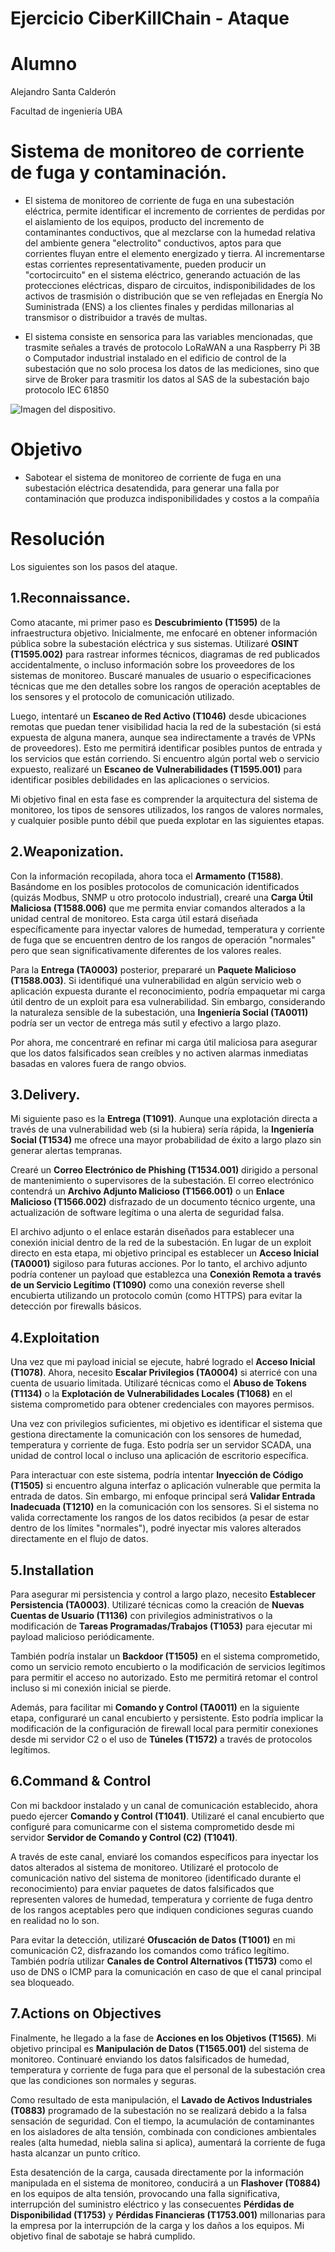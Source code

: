 # Ejercicio CiberKillChain - Ataque


# Alumno

Alejandro Santa Calderón

Facultad de ingeniería UBA

# Sistema de monitoreo de corriente de fuga y contaminación.

* El sistema de monitoreo de corriente de fuga en una subestación eléctrica, permite identificar el incremento de corrientes de perdidas por el aislamiento de los equipos, producto del incremento de contaminantes conductivos, que al mezclarse con la humedad relativa del ambiente genera "electrolito" conductivos, aptos para que corrientes fluyan entre el elemento energizado y tierra. Al incrementarse estas corrientes representativamente, pueden producir un "cortocircuito" en el sistema eléctrico, generando actuación de las protecciones eléctricas, disparo de circuitos, indisponibilidades de los activos de trasmisión o distribución que se ven reflejadas en Energía No Suministrada (ENS) a los clientes finales y perdidas millonarias al transmisor o distribuidor a través de multas.

* El sistema consiste en sensorica para las variables mencionadas, que trasmite señales a través de protocolo LoRaWAN a una Raspberry Pi 3B o Computador industrial instalado en el edificio de control de la subestación que no solo procesa los datos de las mediciones, sino que sirve de Broker para trasmitir los datos al SAS de la subestación bajo protocolo IEC 61850

![Imagen del dispositivo.](disp.jpg)

# Objetivo

 * Sabotear el sistema de monitoreo de corriente de fuga en una subestación eléctrica desatendida, para generar una falla por contaminación que produzca indisponibilidades y costos a la compañía

# Resolución

Los siguientes son los pasos del ataque.

## 1.Reconnaissance.

Como atacante, mi primer paso es **Descubrimiento (T1595)** de la infraestructura objetivo. Inicialmente, me enfocaré en obtener información pública sobre la subestación eléctrica y sus sistemas. Utilizaré **OSINT (T1595.002)** para rastrear informes técnicos, diagramas de red publicados accidentalmente, o incluso información sobre los proveedores de los sistemas de monitoreo. Buscaré manuales de usuario o especificaciones técnicas que me den detalles sobre los rangos de operación aceptables de los sensores y el protocolo de comunicación utilizado.

Luego, intentaré un **Escaneo de Red Activo (T1046)** desde ubicaciones remotas que puedan tener visibilidad hacia la red de la subestación (si está expuesta de alguna manera, aunque sea indirectamente a través de VPNs de proveedores). Esto me permitirá identificar posibles puntos de entrada y los servicios que están corriendo. Si encuentro algún portal web o servicio expuesto, realizaré un **Escaneo de Vulnerabilidades (T1595.001)** para identificar posibles debilidades en las aplicaciones o servicios.

Mi objetivo final en esta fase es comprender la arquitectura del sistema de monitoreo, los tipos de sensores utilizados, los rangos de valores normales, y cualquier posible punto débil que pueda explotar en las siguientes etapas.


## 2.Weaponization.

Con la información recopilada, ahora toca el **Armamento (T1588)**. Basándome en los posibles protocolos de comunicación identificados (quizás Modbus, SNMP u otro protocolo industrial), crearé una **Carga Útil Maliciosa (T1588.006)** que me permita enviar comandos alterados a la unidad central de monitoreo. Esta carga útil estará diseñada específicamente para inyectar valores de humedad, temperatura y corriente de fuga que se encuentren dentro de los rangos de operación "normales" pero que sean significativamente diferentes de los valores reales.

Para la **Entrega (TA0003)** posterior, prepararé un **Paquete Malicioso (T1588.003)**. Si identifiqué una vulnerabilidad en algún servicio web o aplicación expuesta durante el reconocimiento, podría empaquetar mi carga útil dentro de un exploit para esa vulnerabilidad. Sin embargo, considerando la naturaleza sensible de la subestación, una **Ingeniería Social (TA0011)** podría ser un vector de entrega más sutil y efectivo a largo plazo.

Por ahora, me concentraré en refinar mi carga útil maliciosa para asegurar que los datos falsificados sean creíbles y no activen alarmas inmediatas basadas en valores fuera de rango obvios.

## 3.Delivery.

Mi siguiente paso es la **Entrega (T1091)**. Aunque una explotación directa a través de una vulnerabilidad web (si la hubiera) sería rápida, la **Ingeniería Social (T1534)** me ofrece una mayor probabilidad de éxito a largo plazo sin generar alertas tempranas.

Crearé un **Correo Electrónico de Phishing (T1534.001)** dirigido a personal de mantenimiento o supervisores de la subestación. El correo electrónico contendrá un **Archivo Adjunto Malicioso (T1566.001)** o un **Enlace Malicioso (T1566.002)** disfrazado de un documento técnico urgente, una actualización de software legítima o una alerta de seguridad falsa.

El archivo adjunto o el enlace estarán diseñados para establecer una conexión inicial dentro de la red de la subestación. En lugar de un exploit directo en esta etapa, mi objetivo principal es establecer un **Acceso Inicial (TA0001)** sigiloso para futuras acciones. Por lo tanto, el archivo adjunto podría contener un payload que establezca una **Conexión Remota a través de un Servicio Legítimo (T1090)** como una conexión reverse shell encubierta utilizando un protocolo común (como HTTPS) para evitar la detección por firewalls básicos.


## 4.Exploitation

Una vez que mi payload inicial se ejecute, habré logrado el **Acceso Inicial (T1078)**. Ahora, necesito **Escalar Privilegios (TA0004)** si aterricé con una cuenta de usuario limitada. Utilizaré técnicas como el **Abuso de Tokens (T1134)** o la **Explotación de Vulnerabilidades Locales (T1068)** en el sistema comprometido para obtener credenciales con mayores permisos.

Una vez con privilegios suficientes, mi objetivo es identificar el sistema que gestiona directamente la comunicación con los sensores de humedad, temperatura y corriente de fuga. Esto podría ser un servidor SCADA, una unidad de control local o incluso una aplicación de escritorio específica.

Para interactuar con este sistema, podría intentar **Inyección de Código (T1505)** si encuentro alguna interfaz o aplicación vulnerable que permita la entrada de datos. Sin embargo, mi enfoque principal será **Validar Entrada Inadecuada (T1210)** en la comunicación con los sensores. Si el sistema no valida correctamente los rangos de los datos recibidos (a pesar de estar dentro de los límites "normales"), podré inyectar mis valores alterados directamente en el flujo de datos.

## 5.Installation

Para asegurar mi persistencia y control a largo plazo, necesito **Establecer Persistencia (TA0003)**. Utilizaré técnicas como la creación de **Nuevas Cuentas de Usuario (T1136)** con privilegios administrativos o la modificación de **Tareas Programadas/Trabajos (T1053)** para ejecutar mi payload malicioso periódicamente.

También podría instalar un **Backdoor (T1505)** en el sistema comprometido, como un servicio remoto encubierto o la modificación de servicios legítimos para permitir el acceso no autorizado. Esto me permitirá retomar el control incluso si mi conexión inicial se pierde.

Además, para facilitar mi **Comando y Control (TA0011)** en la siguiente etapa, configuraré un canal encubierto y persistente. Esto podría implicar la modificación de la configuración de firewall local para permitir conexiones desde mi servidor C2 o el uso de **Túneles (T1572)** a través de protocolos legítimos.


## 6.Command & Control

Con mi backdoor instalado y un canal de comunicación establecido, ahora puedo ejercer **Comando y Control (T1041)**. Utilizaré el canal encubierto que configuré para comunicarme con el sistema comprometido desde mi servidor **Servidor de Comando y Control (C2) (T1041)**.

A través de este canal, enviaré los comandos específicos para inyectar los datos alterados al sistema de monitoreo. Utilizaré el protocolo de comunicación nativo del sistema de monitoreo (identificado durante el reconocimiento) para enviar paquetes de datos falsificados que representen valores de humedad, temperatura y corriente de fuga dentro de los rangos aceptables pero que indiquen condiciones seguras cuando en realidad no lo son.

Para evitar la detección, utilizaré **Ofuscación de Datos (T1001)** en mi comunicación C2, disfrazando los comandos como tráfico legítimo. También podría utilizar **Canales de Control Alternativos (T1573)** como el uso de DNS o ICMP para la comunicación en caso de que el canal principal sea bloqueado.

## 7.Actions on Objectives

Finalmente, he llegado a la fase de **Acciones en los Objetivos (T1565)**. Mi objetivo principal es **Manipulación de Datos (T1565.001)** del sistema de monitoreo. Continuaré enviando los datos falsificados de humedad, temperatura y corriente de fuga para que el personal de la subestación crea que las condiciones son normales y seguras.

Como resultado de esta manipulación, el **Lavado de Activos Industriales (T0883)** programado de la subestación no se realizará debido a la falsa sensación de seguridad. Con el tiempo, la acumulación de contaminantes en los aisladores de alta tensión, combinada con condiciones ambientales reales (alta humedad, niebla salina si aplica), aumentará la corriente de fuga hasta alcanzar un punto crítico.

Esta desatención de la carga, causada directamente por la información manipulada en el sistema de monitoreo, conducirá a un **Flashover (T0884)** en los equipos de alta tensión, provocando una falla significativa, interrupción del suministro eléctrico y las consecuentes **Pérdidas de Disponibilidad (T1753)** y **Pérdidas Financieras (T1753.001)** millonarias para la empresa por la interrupción de la carga y los daños a los equipos. Mi objetivo final de sabotaje se habrá cumplido.





  


  

